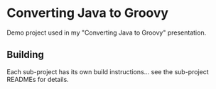 # Converting Java to Groovy

Demo project used in my "Converting Java to Groovy" presentation.

## Building

Each sub-project has its own build instructions... see the sub-project READMEs for details.
